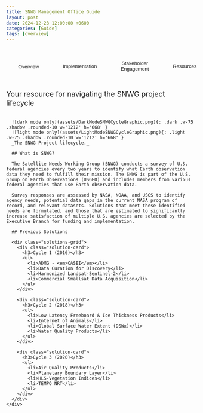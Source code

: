 ```yaml
---
title: SNWG Management Office Guide
layout: post
date: 2024-12-23 12:00:00 +0600
categories: [Guide]
tags: [overview]
---
```


<div class="navigation-tabs">
  <div class="tab-list">
    <button class="tab-button active" onclick="switchTab('overview')">Overview</button>
    <button class="tab-button" onclick="switchTab('implementation')">Implementation</button>
    <button class="tab-button" onclick="switchTab('engagement')">Stakeholder Engagement</button>
    <button class="tab-button" onclick="switchTab('resources')">Resources</button>
  </div>

  <div id="overview" class="tab-content active">
    <div class="tab-section">
      <p class="text-center lead-text">Your resource for navigating the SNWG project lifecycle</p>

      ![dark mode only](assets/DarkModeSNWGCycleGraphic.png){: .dark .w-75 .shadow .rounded-10 w='1212' h='668' }
      ![light mode only](assets/LightModeSNWGCycleGraphic.png){: .light .w-75 .shadow .rounded-10 w='1212' h='668' }
      _The SNWG Project lifecycle._

      ## What is SNWG?

      The Satellite Needs Working Group (SNWG) conducts a survey of U.S. federal agencies every two years to identify what Earth observation data they need to fulfill their mission. The SNWG is part of the U.S. Group on Earth Observations (USGEO) and includes members from various federal agencies that use Earth observation data.

      Survey responses are assessed by NASA, NOAA, and USGS to identify agency needs, potential data gaps in the current NASA program of record, and relevant datasets. Solutions that meet these identified needs are formulated, and those that are estimated to significantly increase satisfaction of multiple U.S. agencies are selected by the Executive Branch for funding and implementation.

      ## Previous Solutions

      <div class="solutions-grid">
        <div class="solution-card">
          <h3>Cycle 1 (2016)</h3>
          <ul>
            <li>ADMG - <em>CASEI</em></li>
            <li>Data Curation for Discovery</li>
            <li>Harmonized Landsat-Sentinel-2</li>
            <li>Commercial Smallsat Data Acquisition</li>
          </ul>
        </div>

        <div class="solution-card">
          <h3>Cycle 2 (2018)</h3>
          <ul>
            <li>Low Latency Freeboard & Ice Thickness Products</li>
            <li>Internet of Animals</li>
            <li>Global Surface Water Extent (DSWx)</li>
            <li>Water Quality Products</li>
          </ul>
        </div>

        <div class="solution-card">
          <h3>Cycle 3 (2020)</h3>
          <ul>
            <li>Air Quality Products</li>
            <li>Planetary Boundary Layer</li>
            <li>HLS-Vegetation Indices</li>
            <li>TEMPO NRT</li>
          </ul>
        </div>
      </div>
    </div>
  </div>

  <div id="implementation" class="tab-content">
    <div class="tab-section">
      <h2>Implementation</h2>
      <!-- Implementation content here -->
    </div>
  </div>

  <div id="engagement" class="tab-content">
    <div class="tab-section">
      <h2>Stakeholder Engagement</h2>
      <!-- Engagement content here -->
    </div>
  </div>

  <div id="resources" class="tab-content">
    <div class="tab-section">
      <h2>Resources</h2>
      <!-- Resources content here -->
    </div>
  </div>
</div>

<style>
.navigation-tabs {
  margin: 2rem 0;
}

.tab-list {
  display: flex;
  border-bottom: 2px solid var(--border-color);
  margin-bottom: 2rem;
}

.tab-button {
  background: none;
  border: none;
  padding: 1rem 2rem;
  cursor: pointer;
  color: var(--text-color);
  font-weight: 500;
}

.tab-button.active {
  color: var(--link-color);
  border-bottom: 2px solid var(--link-color);
  margin-bottom: -2px;
}

.tab-content {
  display: none;
}

.tab-content.active {
  display: block;
}

.solutions-grid {
  display: grid;
  grid-template-columns: repeat(auto-fit, minmax(250px, 1fr));
  gap: 1.5rem;
  margin: 2rem 0;
}

.solution-card {
  background: var(--card-bg);
  padding: 1.5rem;
  border-radius: 8px;
  border: 1px solid var(--border-color);
}

.solution-card h3 {
  margin-top: 0;
  padding-bottom: 0.5rem;
  border-bottom: 2px solid var(--border-color);
}

.solution-card ul {
  list-style: none;
  padding-left: 0;
}

.solution-card li {
  margin: 0.8rem 0;
  padding-left: 1.2rem;
  position: relative;
}

.solution-card li:before {
  content: "•";
  position: absolute;
  left: 0;
  color: var(--link-color);
}

.lead-text {
  font-size: 1.2rem;
  margin-bottom: 2rem;
  color: var(--text-muted);
}
</style>

<script>
function switchTab(tabId) {
  // Hide all tab contents
  document.querySelectorAll('.tab-content').forEach(content => {
    content.classList.remove('active');
  });
  
  // Deactivate all tab buttons
  document.querySelectorAll('.tab-button').forEach(button => {
    button.classList.remove('active');
  });
  
  // Show selected tab content and activate its button
  document.getElementById(tabId).classList.add('active');
  document.querySelector(`[onclick="switchTab('${tabId}')"]`).classList.add('active');
}
</script>